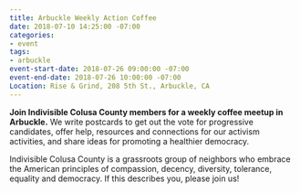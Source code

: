 ```yaml
---
title: Arbuckle Weekly Action Coffee
date: 2018-07-10 14:25:00 -07:00
categories:
- event
tags:
- arbuckle
event-start-date: 2018-07-26 09:00:00 -07:00
event-end-date: 2018-07-26 10:00:00 -07:00
Location: Rise & Grind, 208 5th St., Arbuckle, CA
---
```


**Join Indivisible Colusa County members for a weekly coffee meetup in Arbuckle.** We write postcards to get out the vote for progressive candidates, offer help, resources and connections for our activism activities, and share ideas for promoting a healthier democracy.

Indivisible Colusa County is a grassroots group of neighbors who embrace the American principles of compassion, decency, diversity, tolerance, equality and democracy. If this describes you, please join us!
